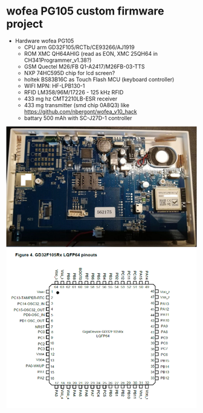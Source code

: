# wofea PG105 custom firmware project

- Hardware wofea PG105
    - CPU arm GD32F105/RCTb/CE93266/AJ1919
    - ROM XMC QH64AHIG (read as EON, XMC 25QH64 in CH341Programmer_v1.38?)
    - GSM Quectel M26/FB Q1-A2417/M26FB-03-TTS
    - NXP 74HC595D chip for lcd screen?
    - holtek BS83B16C as Touch Flash MCU (keyboard controller)
    - WIFI MPN: HF-LPB130-1
    - RFID LM358/96M/17226  - 125 kHz RFID
    - 433 mg hz CMT2210LB-ESR receiver
    - 433 mg transmitter (smd chip 0A8Q3) like https://github.com/nbergont/wofea_v10_hack
    - battary 500 mAh with SC-J27D-1 controller
    
 <img src="pics/back.jpg" alt="drawing" width="1000"/>
 
 <img src="pics/GD32F105Rx.PNG" alt="GD32F105Rx cpu" width="1000"/>
 
 


